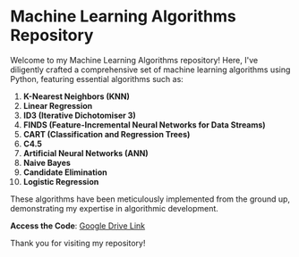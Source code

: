 # Machine Learning Algorithms Repository

Welcome to my Machine Learning Algorithms repository! Here, I've diligently crafted a comprehensive set of machine learning algorithms using Python, featuring essential algorithms such as:

1. **K-Nearest Neighbors (KNN)**
2. **Linear Regression**
3. **ID3 (Iterative Dichotomiser 3)**
4. **FINDS (Feature-Incremental Neural Networks for Data Streams)**
5. **CART (Classification and Regression Trees)**
6. **C4.5**
7. **Artificial Neural Networks (ANN)**
8. **Naive Bayes**
9. **Candidate Elimination**
10. **Logistic Regression**

These algorithms have been meticulously implemented from the ground up, demonstrating my expertise in algorithmic development.

**Access the Code**: [Google Drive Link](https://drive.google.com/drive/folders/1owCzXfS0Bgin9D2UgxIT2q_uZiNILaH_?usp=drive_link)

Thank you for visiting my repository!
